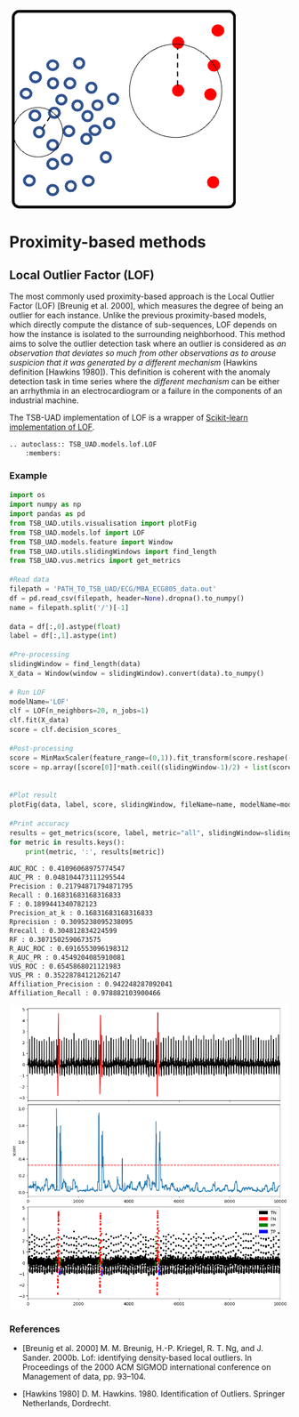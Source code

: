 ![icon](../../assets/method_icons/proximity.png "icon")
# Proximity-based methods

## Local Outlier Factor (LOF)

The most commonly used proximity-based approach is the Local Outlier Factor (LOF) [Breunig et al. 2000], which measures the degree of being an outlier for each instance. Unlike the previous proximity-based models, which directly compute the distance of sub-sequences, LOF depends on how the instance is isolated to the surrounding neighborhood. This method aims to solve the outlier detection task where an outlier is considered as *an observation that deviates so much from other observations as to arouse suspicion that it was generated by a different mechanism* (Hawkins definition [Hawkins 1980]). This definition is coherent with the anomaly detection task in time series where the *different mechanism* can be either an arrhythmia in an electrocardiogram or a failure in the components of an industrial machine.

The TSB-UAD implementation of LOF is a wrapper of [Scikit-learn implementation of LOF](https://scikit-learn.org/stable/modules/generated/sklearn.neighbors.LocalOutlierFactor.html).


```{eval-rst}  
.. autoclass:: TSB_UAD.models.lof.LOF
    :members:

```

### Example

```python
import os
import numpy as np
import pandas as pd
from TSB_UAD.utils.visualisation import plotFig
from TSB_UAD.models.lof import LOF
from TSB_UAD.models.feature import Window
from TSB_UAD.utils.slidingWindows import find_length
from TSB_UAD.vus.metrics import get_metrics

#Read data
filepath = 'PATH_TO_TSB_UAD/ECG/MBA_ECG805_data.out'
df = pd.read_csv(filepath, header=None).dropna().to_numpy()
name = filepath.split('/')[-1]

data = df[:,0].astype(float)
label = df[:,1].astype(int)

#Pre-processing    
slidingWindow = find_length(data)
X_data = Window(window = slidingWindow).convert(data).to_numpy()

# Run LOF
modelName='LOF'
clf = LOF(n_neighbors=20, n_jobs=1)
clf.fit(X_data)
score = clf.decision_scores_

#Post-processing
score = MinMaxScaler(feature_range=(0,1)).fit_transform(score.reshape(-1,1)).ravel()
score = np.array([score[0]]*math.ceil((slidingWindow-1)/2) + list(score) + [score[-1]]*((slidingWindow-1)//2))


#Plot result
plotFig(data, label, score, slidingWindow, fileName=name, modelName=modelName)

#Print accuracy
results = get_metrics(score, label, metric="all", slidingWindow=slidingWindow)
for metric in results.keys():
    print(metric, ':', results[metric])
```
```
AUC_ROC : 0.41096068975774547
AUC_PR : 0.048104473111295544
Precision : 0.21794871794871795
Recall : 0.16831683168316833
F : 0.1899441340782123
Precision_at_k : 0.16831683168316833
Rprecision : 0.3095238095238095
Rrecall : 0.304812834224599
RF : 0.3071502590673575
R_AUC_ROC : 0.6916553096198312
R_AUC_PR : 0.4549204085910081
VUS_ROC : 0.6545868021121983
VUS_PR : 0.35228784121262147
Affiliation_Precision : 0.942248287092041
Affiliation_Recall : 0.978882103900466
```
![Result](../../assets/method_results/LOF.png "LOF Result")

### References

* [Breunig et al. 2000] M. M. Breunig, H.-P. Kriegel, R. T. Ng, and J. Sander. 2000b. Lof: identifying density-based local outliers. In Proceedings of the 2000 ACM SIGMOD international conference on Management of data, pp. 93–104.

* [Hawkins 1980] D. M. Hawkins. 1980. Identification of Outliers. Springer Netherlands, Dordrecht.

